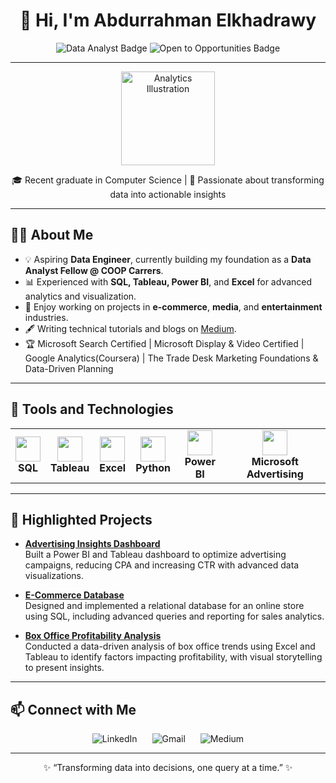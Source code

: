 <!-- README.md -->

<h1 align="center">👋 Hi, I'm Abdurrahman Elkhadrawy</h1>

<p align="center">
  <img src="https://img.shields.io/badge/Data%20Analyst-SQL%20%7C%20Tableau%20%7C%20Power%20BI-blue" alt="Data Analyst Badge">
  <img src="https://img.shields.io/badge/Currently-Open%20to%20Opportunities-green" alt="Open to Opportunities Badge">
</p>

---

<p align="center">
  <img src="https://img.icons8.com/fluency/200/analytics.png" alt="Analytics Illustration" width="150">
</p>

<p align="center">
  🎓 Recent graduate in Computer Science | 🎯 Passionate about transforming data into actionable insights
</p>

---

<h2>👨‍💻 About Me</h2>

- 💡 Aspiring **Data Engineer**, currently building my foundation as a **Data Analyst Fellow @ COOP Carrers**.
- 📊 Experienced with **SQL, Tableau, Power BI**, and **Excel** for advanced analytics and visualization.
- 🌟 Enjoy working on projects in **e-commerce**, **media**, and **entertainment** industries.
- 🖋️ Writing technical tutorials and blogs on [Medium](https://medium.com/data-100).
- 🏆 Microsoft Search Certified | Microsoft Display & Video Certified | Google Analytics(Coursera) | The Trade Desk Marketing Foundations & Data-Driven Planning

---

<h2>🔨 Tools and Technologies</h2>

<table>
  <tr>
    <td align="center"><img src="https://img.icons8.com/color/48/000000/sql.png" width="40" /><br><b>SQL</b></td>
    <td align="center"><img src="https://img.icons8.com/color/48/000000/tableau-software.png" width="40" /><br><b>Tableau</b></td>
    <td align="center"><img src="https://img.icons8.com/color/48/000000/microsoft-excel-2019.png" width="40" /><br><b>Excel</b></td>
    <td align="center"><img src="https://img.icons8.com/color/48/000000/python--v1.png" width="40" /><br><b>Python</b></td>
    <td align="center"><img src="https://img.icons8.com/color/48/000000/power-bi.png" width="40" /><br><b>Power BI</b></td>
    <td align="center"><img src="https://img.icons8.com/color/48/000000/microsoft.png" width="40" /><br><b>Microsoft Advertising</b></td>
  </tr>
</table>

---

<h2>🚀 Highlighted Projects</h2>

- **[Advertising Insights Dashboard](https://github.com/Abdurrahman78/Campaign-Performance-Analysis)**  
   Built a Power BI and Tableau dashboard to optimize advertising campaigns, reducing CPA and increasing CTR with advanced data visualizations.
   
- **[E-Commerce Database](https://github.com/Abdurrahman78/E-Commerce-Database)**  
   Designed and implemented a relational database for an online store using SQL, including advanced queries and reporting for sales analytics.
- **[Box Office Profitability Analysis](https://github.com/Abdurrahman78/Box-Office-Analysis)**  
   Conducted a data-driven analysis of box office trends using Excel and Tableau to identify factors impacting profitability, with visual storytelling to present insights.
---

<h2>📫 Connect with Me</h2>

<p align="center">
  <a href="https://www.linkedin.com/in/abdurrahmanelkhadrawy" target="_blank" style="text-decoration:none; margin-right: 20px;">
    <img src="https://img.shields.io/badge/LinkedIn-0077B5?style=for-the-badge&logo=linkedin&logoColor=white" alt="LinkedIn">
  </a>
  <a href="mailto:elkhadrawyabdurrahman@gmail.com" target="_blank" style="text-decoration:none; margin-right: 20px;">
    <img src="https://img.shields.io/badge/Gmail-D14836?style=for-the-badge&logo=gmail&logoColor=white" alt="Gmail">
  </a>
  <a href="https://medium.com/data-100" target="_blank" style="text-decoration:none;">
    <img src="https://img.shields.io/badge/Medium-12100E?style=for-the-badge&logo=medium&logoColor=white" alt="Medium">
  </a>
</p>

---

<p align="center">✨ “Transforming data into decisions, one query at a time.” ✨</p>

